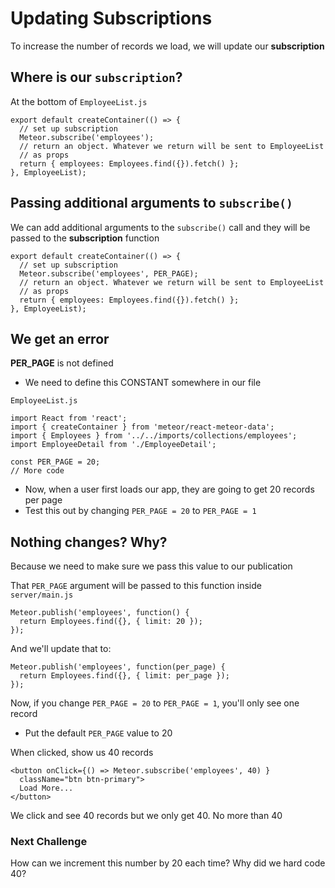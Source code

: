 # Updating Subscriptions
To increase the number of records we load, we will update our **subscription**

## Where is our `subscription`?
At the bottom of `EmployeeList.js`

```
export default createContainer(() => {
  // set up subscription
  Meteor.subscribe('employees');
  // return an object. Whatever we return will be sent to EmployeeList
  // as props
  return { employees: Employees.find({}).fetch() };
}, EmployeeList);
```

## Passing additional arguments to `subscribe()`

We can add additional arguments to the `subscribe()` call and they will be passed to the **subscription** function

```
export default createContainer(() => {
  // set up subscription
  Meteor.subscribe('employees', PER_PAGE);
  // return an object. Whatever we return will be sent to EmployeeList
  // as props
  return { employees: Employees.find({}).fetch() };
}, EmployeeList);
```

## We get an error
**PER_PAGE** is not defined

* We need to define this CONSTANT somewhere in our file

`EmployeeList.js`

```
import React from 'react';
import { createContainer } from 'meteor/react-meteor-data';
import { Employees } from '../../imports/collections/employees';
import EmployeeDetail from './EmployeeDetail';

const PER_PAGE = 20;
// More code
```

* Now, when a user first loads our app, they are going to get 20 records per page
* Test this out by changing `PER_PAGE = 20` to `PER_PAGE = 1`

## Nothing changes? Why?
Because we need to make sure we pass this value to our publication

That `PER_PAGE` argument will be passed to this function inside `server/main.js`

```
Meteor.publish('employees', function() {
  return Employees.find({}, { limit: 20 });
});
```

And we'll update that to:

```
Meteor.publish('employees', function(per_page) {
  return Employees.find({}, { limit: per_page });
});
```

Now, if you change `PER_PAGE = 20` to `PER_PAGE = 1`, you'll only see one record

* Put the default `PER_PAGE` value to 20

When clicked, show us 40 records

```
<button onClick={() => Meteor.subscribe('employees', 40) }
  className="btn btn-primary">
  Load More...
</button>
```

We click and see 40 records but we only get 40. No more than 40

### Next Challenge
How can we increment this number by 20 each time? Why did we hard code 40?



